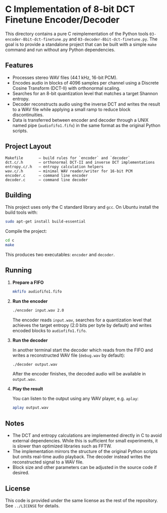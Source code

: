 # C Implementation of 8-bit DCT Finetune Encoder/Decoder

This directory contains a pure C reimplementation of the Python tools
`03-encoder-8bit-dct-finetune.py` and `03-decoder-8bit-dct-finetune.py`.
The goal is to provide a standalone project that can be built with a
simple `make` command and run without any Python dependencies.

## Features

* Processes stereo WAV files (44.1 kHz, 16-bit PCM).
* Encodes audio in blocks of 4096 samples per channel using a
  Discrete Cosine Transform (DCT-II) with orthonormal scaling.
* Searches for an 8-bit quantization level that matches a target
  Shannon entropy.
* Decoder reconstructs audio using the inverse DCT and writes the
  result to a WAV file while applying a small ramp to reduce block
  discontinuities.
* Data is transferred between encoder and decoder through a UNIX
  named pipe (`audiofifo1.fifo`) in the same format as the original
  Python scripts.

## Project Layout

```
Makefile       – build rules for `encoder` and `decoder`
dct.c/.h       – orthonormal DCT-II and inverse DCT implementations
entropy.c/.h   – entropy calculation helpers
wav.c/.h       – minimal WAV reader/writer for 16-bit PCM
encoder.c      – command line encoder
decoder.c      – command line decoder
```

## Building

This project uses only the C standard library and `gcc`. On Ubuntu
install the build tools with:

```bash
sudo apt-get install build-essential
```

Compile the project:

```bash
cd c
make
```

This produces two executables: `encoder` and `decoder`.

## Running

1. **Prepare a FIFO**

   ```bash
   mkfifo audiofifo1.fifo
   ```

2. **Run the encoder**

   ```bash
   ./encoder input.wav 2.0
   ```

   The encoder reads `input.wav`, searches for a quantization level
   that achieves the target entropy (2.0 bits per byte by default) and
   writes encoded blocks to `audiofifo1.fifo`.

3. **Run the decoder**

   In another terminal start the decoder which reads from the FIFO and
   writes a reconstructed WAV file (`debug.wav` by default):

   ```bash
   ./decoder output.wav
   ```

   After the encoder finishes, the decoded audio will be available in
   `output.wav`.

4. **Play the result**

   You can listen to the output using any WAV player, e.g. `aplay`:

   ```bash
   aplay output.wav
   ```

## Notes

* The DCT and entropy calculations are implemented directly in C to
  avoid external dependencies. While this is sufficient for small
  experiments, it is slower than optimized libraries such as FFTW.
* The implementation mirrors the structure of the original Python
  scripts but omits real-time audio playback. The decoder instead
  writes the reconstructed signal to a WAV file.
* Block size and other parameters can be adjusted in the source code
  if desired.

## License

This code is provided under the same license as the rest of the
repository. See `../LICENSE` for details.
